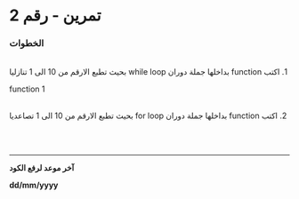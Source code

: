 
# 2 تمرين - رقم

### الخطوات 

<br>
&#x202b; 1. اكتب function بداخلها جملة دوران while loop بحيث تطبع الارقم من 10 الى 1 تنازليا

function 1
<br>
<br>

&#x202b; 2. اكتب function بداخلها جملة دوران for  loop بحيث تطبع الارقم من 10 الى 1 تصاعديا

<br>
<br>
<hr>
<b>آخر موعد لرفع الكود

&#x202b; dd/mm/yyyy